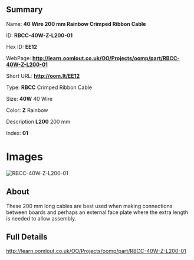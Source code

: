 

## Summary
 
Name: __40 Wire 200 mm Rainbow Crimped Ribbon Cable__

ID: __RBCC-40W-Z-L200-01__

Hex ID: __EE12__

WebPage: __http://learn.oomlout.co.uk/OO/Projects/oomp/part/RBCC-40W-Z-L200-01__

Short URL: __http://oom.lt/EE12__


Type: __RBCC__ Crimped Ribbon Cable 

Size: __40W__ 40 Wire 

Color: __Z__ Rainbow 

Description __L200__ 200 mm 

Index: __01__


# Images
![RBCC-40W-Z-L200-01](http://oomlout.com/oomp-gen/parts/RBCC-40W-Z-L200-01/RBCC-40W-Z-L200-01_420.jpg)

## About

These 200 mm long cables are best used when making connections between boards and perhaps an external face plate where the extra length is needed to allow assembly.

## Full Details

 http://learn.oomlout.co.uk/OO/Projects/oomp/part/RBCC-40W-Z-L200-01














